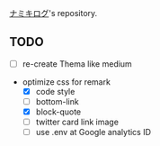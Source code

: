 [ナミキログ](https://snamiki1212.com)'s repository.

## TODO

- [ ] re-create Thema like medium
- optimize css for remark
  - [x] code style
  - [ ] bottom-link
  - [x] block-quote
  - [ ] twitter card link image
  - [ ] use .env at Google analytics ID
